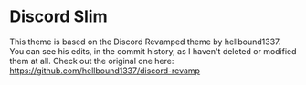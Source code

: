 # Discord Slim

This theme is based on the Discord Revamped theme by hellbound1337. You can see his edits, in the commit history, as I haven't deleted or modified them at all. Check out the original one here: https://github.com/hellbound1337/discord-revamp
